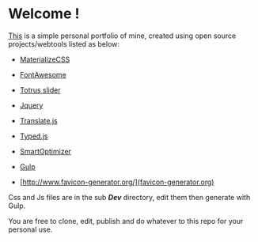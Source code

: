 # Welcome !

[This](http://meruc.com/) is a simple personal portfolio of mine, created using open source projects/webtools listed as below:


- [MaterializeCSS](http://materializecss.com/)
- [FontAwesome](http://fontawesome.io/)
- [Totrus slider](http://tosrus.frebsite.nl/)
- [Jquery](http://jquery.com/)
- [Translate.js](http://www.openxrest.com/translatejs/)
- [Typed.js](http://www.mattboldt.com/demos/typed-js/)
- [SmartOptimizer](https://github.com/farhadi/SmartOptimizer)
- [Gulp](https://gulpjs.com)

- [http://www.favicon-generator.org/](favicon-generator.org)

Css and Js files are in the sub **_Dev_** directory, edit them then generate with Gulp.

You are free to clone, edit, publish and do whatever to this repo for your personal use.